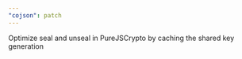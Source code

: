 ```yaml
---
"cojson": patch
---
```


Optimize seal and unseal in PureJSCrypto by caching the shared key generation

